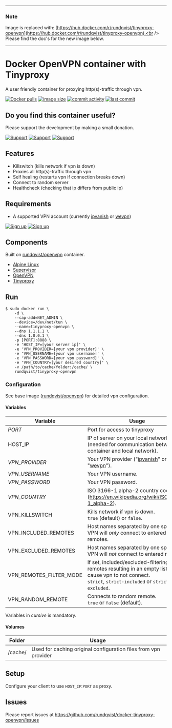 ----

### Note
Image is replaced with: [https://hub.docker.com/r/rundqvist/tinyproxy-openvpn](https://hub.docker.com/r/rundqvist/tinyproxy-openvpn).<br />
Please find the doc's for the new image below.

----

# Docker OpenVPN container with Tinyproxy
A user friendly container for proxying http(s)-traffic through vpn.

[![Docker pulls](https://img.shields.io/docker/pulls/rundqvist/openvpn-tinyproxy.svg)](https://hub.docker.com/r/rundqvist/tinyproxy-openvpn)
[![image size](https://img.shields.io/docker/image-size/rundqvist/tinyproxy-openvpn.svg)](https://hub.docker.com/r/rundqvist/tinyproxy-openvpn)
[![commit activity](https://img.shields.io/github/commit-activity/m/rundqvist/docker-tinyproxy-openvpn)](https://github.com/rundqvist/docker-tinyproxy-openvpn)
[![last commit](https://img.shields.io/github/last-commit/rundqvist/docker-tinyproxy-openvpn.svg)](https://github.com/rundqvist/docker-tinyproxy-openvpn)

## Do you find this container useful? 
Please support the development by making a small donation.

[![Support](https://img.shields.io/badge/support-Flattr-brightgreen)](https://flattr.com/@rundqvist)
[![Support](https://img.shields.io/badge/support-Buy%20me%20a%20coffee-orange)](https://www.buymeacoffee.com/rundqvist)
[![Support](https://img.shields.io/badge/support-PayPal-blue)](https://www.paypal.com/cgi-bin/webscr?cmd=_s-xclick&hosted_button_id=SZ7J9JL9P5DGE&source=url)

## Features
* Killswitch (kills network if vpn is down)
* Proxies all http(s)-traffic through vpn
* Self healing (restarts vpn if connection breaks down)
* Connect to random server
* Healthcheck (checking that ip differs from public ip)

## Requirements
* A supported VPN account (currently [ipvanish](https://www.ipvanish.com/?a_bid=48f95966&a_aid=5f3eb2f0be07f) or [wevpn](https://www.wevpn.com/aff/rundqvist))

[![Sign up](https://img.shields.io/badge/sign_up-IPVanish_VPN-6fbc44)](https://www.ipvanish.com/?a_bid=48f95966&a_aid=5f3eb2f0be07f)
[![Sign up](https://img.shields.io/badge/sign_up-WeVPN-e33866)](https://www.wevpn.com/aff/rundqvist)

## Components
Built on [rundqvist/openvpn](https://hub.docker.com/r/rundqvist/openvpn) container.
* [Alpine Linux](https://www.alpinelinux.org)
* [Supervisor](https://github.com/Supervisor/supervisor)
* [OpenVPN](https://github.com/OpenVPN/openvpn)
* [Tinyproxy](https://tinyproxy.github.io)

## Run
```
$ sudo docker run \
    -d \
    --cap-add=NET_ADMIN \
    --device=/dev/net/tun \
    --name=tinyproxy-openvpn \
    --dns 1.1.1.1 \
    --dns 1.0.0.1 \
    -p [PORT]:8888 \
    -e 'HOST_IP=[your server ip]' \
    -e 'VPN_PROVIDER=[your vpn provider]' \
    -e 'VPN_USERNAME=[your vpn username]' \
    -e 'VPN_PASSWORD=[your vpn password]' \
    -e 'VPN_COUNTRY=[your desired country]' \
    -v /path/to/cache/folder:/cache/ \
    rundqvist/tinyproxy-openvpn
```

### Configuration
See base image ([rundqvist/openvpn](https://hub.docker.com/r/rundqvist/openvpn)) for detailed vpn configuration.

#### Variables

| Variable | Usage |
|----------|-------|
| _PORT_ | Port for access to tinyproxy |
| HOST_IP | IP of server on your local network (needed for communication between container and local network).  |
| _VPN_PROVIDER_ | Your VPN provider ("[ipvanish](https://www.ipvanish.com/?a_bid=48f95966&a_aid=5f3eb2f0be07f)" or "[wevpn](https://www.wevpn.com/aff/rundqvist)"). |
| _VPN_USERNAME_ | Your VPN username. |
| _VPN_PASSWORD_ | Your VPN password. |
| _VPN_COUNTRY_ | ISO 3166-1 alpha-2 country code (https://en.wikipedia.org/wiki/ISO_3166-1_alpha-2). |
| VPN_KILLSWITCH | Kills network if vpn is down. <br />`true` (default) or `false`. |
| VPN_INCLUDED_REMOTES | Host names separated by one space. VPN will _only_ connect to entered remotes. |
| VPN_EXCLUDED_REMOTES | Host names separated by one space. VPN will _not_ connect to entered remotes. |
| VPN_REMOTES_FILTER_MODE | If set, included/excluded-filtering of remotes resulting in an empty list will cause vpn to not connect. <br />`strict`, `strict-included` or `strict-excluded`. |
| VPN_RANDOM_REMOTE | Connects to random remote. <br />`true` or `false` (default). |

Variables in _cursive_ is mandatory.

#### Volumes

| Folder | Usage |
|--------|-------|
| /cache/ | Used for caching original configuration files from vpn provider |

## Setup
Configure your client to use `HOST_IP`:`PORT` as proxy.

## Issues
Please report issues at https://github.com/rundqvist/docker-tinyproxy-openvpn/issues
